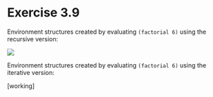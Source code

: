 Exercise 3.9
============ 

Environment structures created by evaluating ```(factorial 6)``` using the recursive version:

[![](https://farm8.staticflickr.com/7292/16587363605_d24718134f_c.jpg)](https://farm8.staticflickr.com/7292/16587363605_d24718134f_c.jpg)

Environment structures created by evaluating ```(factorial 6)``` using the iterative version:

[working]
